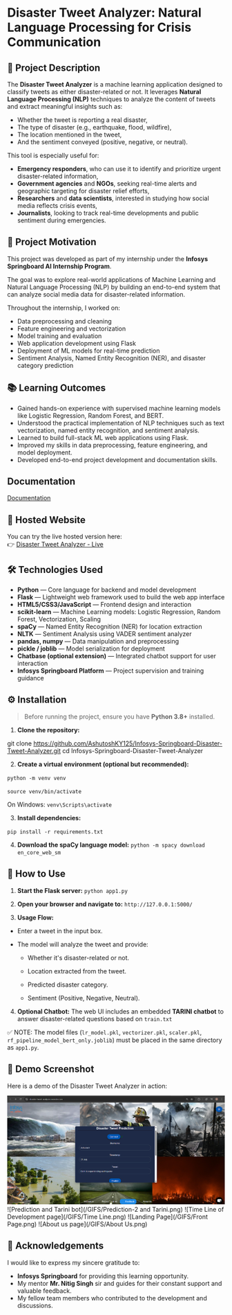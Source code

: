 
# Disaster Tweet Analyzer: Natural Language Processing for Crisis Communication 

## 📌 Project Description

The **Disaster Tweet Analyzer** is a machine learning application designed to classify tweets as either disaster-related or not. It leverages **Natural Language Processing (NLP)** techniques to analyze the content of tweets and extract meaningful insights such as:

- Whether the tweet is reporting a real disaster,
- The type of disaster (e.g., earthquake, flood, wildfire),
- The location mentioned in the tweet,
- And the sentiment conveyed (positive, negative, or neutral).

This tool is especially useful for:

- **Emergency responders**, who can use it to identify and prioritize urgent disaster-related information,
- **Government agencies** and **NGOs**, seeking real-time alerts and geographic targeting for disaster relief efforts,
- **Researchers** and **data scientists**, interested in studying how social media reflects crisis events,
- **Journalists**, looking to track real-time developments and public sentiment during emergencies.



## 🎯 Project Motivation

This project was developed as part of my internship under the **Infosys Springboard AI Internship Program**. 

The goal was to explore real-world applications of Machine Learning and Natural Language Processing (NLP) by building an end-to-end system that can analyze social media data for disaster-related information. 

Throughout the internship, I worked on:
- Data preprocessing and cleaning
- Feature engineering and vectorization
- Model training and evaluation
- Web application development using Flask
- Deployment of ML models for real-time prediction
- Sentiment Analysis, Named Entity Recognition (NER), and disaster category prediction

## 📚 Learning Outcomes

- Gained hands-on experience with supervised machine learning models like Logistic Regression, Random Forest, and BERT.
- Understood the practical implementation of NLP techniques such as text vectorization, named entity recognition, and sentiment analysis.
- Learned to build full-stack ML web applications using Flask.
- Improved my skills in data preprocessing, feature engineering, and model deployment.
- Developed end-to-end project development and documentation skills.


## Documentation

[Documentation](https://vitbhopalacin-my.sharepoint.com/:w:/g/personal/ashutoshkumaryadav2022_vitbhopal_ac_in/EQc-FVKrwIdGlMnAt8JVB50BVP7K9xu39HqL86zTXwZc4Q?e=bay0WH)

## 🔗 Hosted Website

You can try the live hosted version here:  
👉 [Disaster Tweet Analyzer - Live](https://disaster-tweet-analyzer.onrender.com/)



## 🛠️ Technologies Used

- **Python** — Core language for backend and model development
- **Flask** — Lightweight web framework used to build the web app interface
- **HTML5/CSS3/JavaScript** — Frontend design and interaction
- **scikit-learn** — Machine Learning models: Logistic Regression, Random Forest, Vectorization, Scaling
- **spaCy** — Named Entity Recognition (NER) for location extraction
- **NLTK** — Sentiment Analysis using VADER sentiment analyzer
- **pandas, numpy** — Data manipulation and preprocessing
- **pickle / joblib** — Model serialization for deployment
- **Chatbase (optional extension)** — Integrated chatbot support for user interaction
- **Infosys Springboard Platform** — Project supervision and training guidance

## ⚙️ Installation

> Before running the project, ensure you have **Python 3.8+** installed.

1. **Clone the repository:**


git clone https://github.com/AshutoshKY125/Infosys-Springboard-Disaster-Tweet-Analyzer.git
cd Infosys-Springboard-Disaster-Tweet-Analyzer

2. **Create a virtual environment (optional but recommended):**

`python -m venv venv`

`source venv/bin/activate`

On Windows: 
`venv\Scripts\activate`

3. **Install dependencies:**

`pip install -r requirements.txt`

4. **Download the spaCy language model:**
`python -m spacy download en_core_web_sm
`

## 🚀 How to Use

1. **Start the Flask server:**
`python app1.py`

2. **Open your browser and navigate to:**
`http://127.0.0.1:5000/`

3. **Usage Flow:**
* Enter a tweet in the input box.

- The model will analyze the tweet and provide:

    - Whether it's disaster-related or not.

    - Location extracted from the tweet.

    - Predicted disaster category.

     - Sentiment (Positive, Negative, Neutral).

4. **Optional Chatbot:**
The web UI includes an embedded **TARINI chatbot** to answer disaster-related questions based on `train.txt`

✅ NOTE:
The model files (`lr_model.pkl`, `vectorizer.pkl`, `scaler.pkl`, `rf_pipeline_model_bert_only.joblib`) must be placed in the same directory as `app1.py`.



    

## 📸 Demo Screenshot

Here is a demo of the Disaster Tweet Analyzer in action:

![Disaster Tweet Analyzer Demo](/GIFS/Prediction-1.png)
![Prediction and Tarini bot](/GIFS/Prediction-2 and Tarini.png)
![Time Line of Development page](/GIFS/Time Line.png)
![Landing Page](/GIFS/Front Page.png)
![About us page](/GIFS/About Us.png)


## 🙏 Acknowledgements

I would like to express my sincere gratitude to:

- **Infosys Springboard** for providing this learning opportunity.
- My mentor **Mr. Nitig Singh** sir and guides for their constant support and valuable feedback.
- My fellow team members who contributed to the development and discussions.


